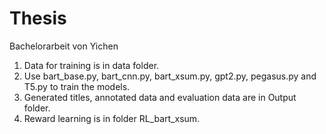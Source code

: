 # Thesis
Bachelorarbeit von  Yichen
1. Data for training is in data folder.
2. Use bart_base.py, bart_cnn.py, bart_xsum.py, gpt2.py, pegasus.py and T5.py to train the models.
3. Generated titles, annotated data and evaluation data are in Output folder.
4. Reward learning is in folder RL_bart_xsum.
